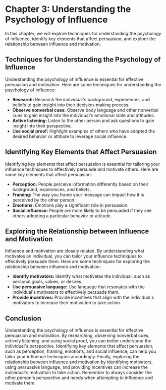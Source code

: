 Chapter 3: Understanding the Psychology of Influence
====================================================

In this chapter, we will explore techniques for understanding the psychology of influence, identify key elements that affect persuasion, and explore the relationship between influence and motivation.

Techniques for Understanding the Psychology of Influence
--------------------------------------------------------

Understanding the psychology of influence is essential for effective persuasion and motivation. Here are some techniques for understanding the psychology of influence:

* **Research:** Research the individual's background, experiences, and beliefs to gain insight into their decision-making process.
* **Observe nonverbal cues:** Observe body language and other nonverbal cues to gain insight into the individual's emotional state and attitudes.
* **Active listening:** Listen to the other person and ask questions to gain insight into their perspective.
* **Use social proof:** Highlight examples of others who have adopted the desired behavior or attitude to leverage social influence.

Identifying Key Elements that Affect Persuasion
-----------------------------------------------

Identifying key elements that affect persuasion is essential for tailoring your influence techniques to effectively persuade and motivate others. Here are some key elements that affect persuasion:

* **Perception:** People perceive information differently based on their background, experiences, and beliefs.
* **Framing:** The way you frame your message can impact how it is perceived by the other person.
* **Emotions:** Emotions play a significant role in persuasion.
* **Social influence:** People are more likely to be persuaded if they see others adopting a particular behavior or attitude.

Exploring the Relationship between Influence and Motivation
-----------------------------------------------------------

Influence and motivation are closely related. By understanding what motivates an individual, you can tailor your influence techniques to effectively persuade them. Here are some techniques for exploring the relationship between influence and motivation:

* **Identify motivators:** Identify what motivates the individual, such as personal goals, values, or desires.
* **Use persuasive language:** Use language that resonates with the individual's motivators to effectively persuade them.
* **Provide incentives:** Provide incentives that align with the individual's motivators to increase their motivation to take action.

Conclusion
----------

Understanding the psychology of influence is essential for effective persuasion and motivation. By researching, observing nonverbal cues, actively listening, and using social proof, you can better understand the individual's perspective. Identifying key elements that affect persuasion, such as perception, framing, emotions, and social influence, can help you tailor your influence techniques accordingly. Finally, exploring the relationship between influence and motivation by identifying motivators, using persuasive language, and providing incentives can increase the individual's motivation to take action. Remember to always consider the other person's perspective and needs when attempting to influence and motivate them.
